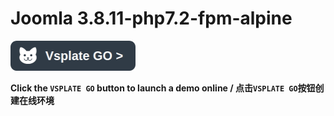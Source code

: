 # Joomla 3.8.11-php7.2-fpm-alpine

<a href="https://www.vsplate.com/?docker-compose=https://github.com/vsplate/dcenvs/joomla/3.8.11-php7.2-fpm-alpine"><img alt="VSPLATE GO" src="https://raw.githubusercontent.com/vsplate/images/master/vsgo_btn.png" width="200px"></a>

**Click the `VSPLATE GO` button to launch a demo online / 点击`VSPLATE GO`按钮创建在线环境**